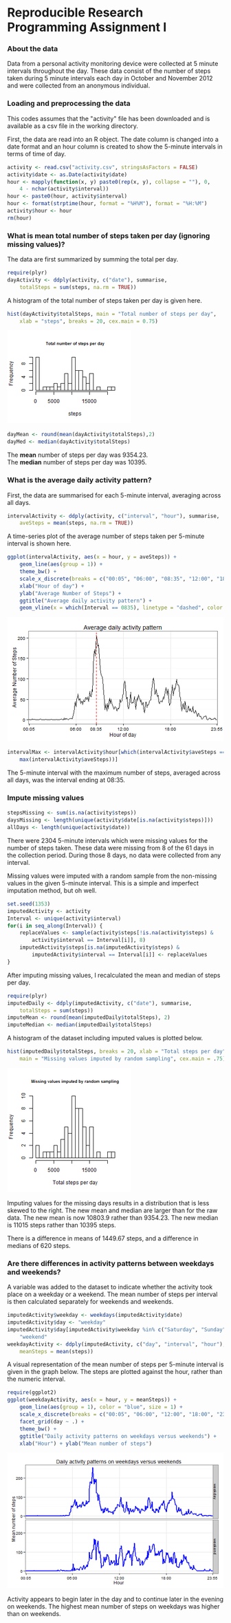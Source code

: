 

Reproducible Research Programming Assignment I
================================================================================


### About the data

Data from a personal activity monitoring device were collected at 5 minute 
intervals throughout the day. These data consist of the number of steps taken 
during 5 minute intervals each day in October and November 2012 and were collected from
an anonymous individual.

### Loading and preprocessing the data

This codes assumes that the "activity" file has been downloaded and is available
as a csv file in the working directory.

First, the data are read into an R object. The date column is changed into a 
date format and an hour column is created to show the 5-minute intervals in
terms of time of day.


```r
activity <- read.csv("activity.csv", stringsAsFactors = FALSE)
activity$date <- as.Date(activity$date)
hour <- mapply(function(x, y) paste0(rep(x, y), collapse = ""), 0, 
    4 - nchar(activity$interval))
hour <- paste0(hour, activity$interval)
hour <- format(strptime(hour, format = "%H%M"), format = "%H:%M")
activity$hour <- hour
rm(hour)
```

### What is mean total number of steps taken per day (ignoring missing values)?

The data are first summarized by summing the total per day.


```r
require(plyr)
dayActivity <- ddply(activity, c("date"), summarise, 
    totalSteps = sum(steps, na.rm = TRUE))
```

A histogram of the total number of steps taken per day is given here.


```r
hist(dayActivity$totalSteps, main = "Total number of steps per day",
    xlab = "steps", breaks = 20, cex.main = 0.75)
```

![plot of chunk dailyHist](figure/dailyHist-1.png) 


```r
dayMean <- round(mean(dayActivity$totalSteps),2)
dayMed <- median(dayActivity$totalSteps)
```

The **mean** number of steps per day was 9354.23.  
The **median** number of steps per day was 10395.


### What is the average daily activity pattern?

First, the data are summarised for each 5-minute interval, 
    averaging across all days.


```r
intervalActivity <- ddply(activity, c("interval", "hour"), summarise, 
    aveSteps = mean(steps, na.rm = TRUE))
```

A time-series plot of the average number of steps taken per 5-minute interval
is shown here.


```r
ggplot(intervalActivity, aes(x = hour, y = aveSteps)) +
    geom_line(aes(group = 1)) +
    theme_bw() + 
    scale_x_discrete(breaks = c("00:05", "06:00", "08:35", "12:00", "18:00", "23:55")) +
    xlab("Hour of day") +
    ylab("Average Number of Steps") +
    ggtitle("Average daily activity pattern") +
    geom_vline(x = which(Interval == 0835), linetype = "dashed", color = "red", size = .5)
```

![plot of chunk intervalPlot](figure/intervalPlot-1.png) 


```r
intervalMax <- intervalActivity$hour[which(intervalActivity$aveSteps ==
    max(intervalActivity$aveSteps))]
```

The 5-minute interval with the maximum number of steps, averaged across all days,
was the interval ending at 08:35.


### Impute missing values


```r
stepsMissing <- sum(is.na(activity$steps))
daysMissing <- length(unique(activity$date[is.na(activity$steps)]))
allDays <- length(unique(activity$date))
```

There were 2304 5-minute intervals which were missing values for the
number of steps taken. These data were missing from 8 of the 
61 days in the collection period. During those 8 days, 
no data were collected from any interval.

Missing values were imputed with a random sample from the non-missing values in the 
given 5-minute interval. This is a simple and imperfect imputation method, but oh well.



```r
set.seed(1353)
imputedActivity <- activity
Interval <- unique(activity$interval)
for(i in seq_along(Interval)) {
    replaceValues <- sample(activity$steps[!is.na(activity$steps) & 
        activity$interval == Interval[i]], 8) 
    imputedActivity$steps[is.na(imputedActivity$steps) & 
        imputedActivity$interval == Interval[i]] <- replaceValues
}
```

After imputing missing values, I recalculated the mean and median of steps per day.


```r
require(plyr)
imputedDaily <- ddply(imputedActivity, c("date"), summarise, 
    totalSteps = sum(steps))
imputeMean <- round(mean(imputedDaily$totalSteps), 2)
imputeMedian <- median(imputedDaily$totalSteps)
```

A histogram of the dataset including imputed values is plotted below.


```r
hist(imputedDaily$totalSteps, breaks = 20, xlab = "Total steps per day",
    main = "Missing values imputed by random sampling", cex.main = .75)
```

![plot of chunk imputeHistogram](figure/imputeHistogram-1.png) 

Imputing values for the missing days results in a distribution that is less
skewed to the right. The new mean and median are larger than for the raw data.
 The new mean is now 10803.9 rather than 9354.23. The new median
is 11015 steps rather than 10395 steps.

There is a difference in means of 1449.67 steps, and a
difference in medians of 620 steps.


### Are there differences in activity patterns between weekdays and weekends?

A variable was added to the dataset to indicate whether the activity took place
on a weekday or a weekend. The mean number of steps per interval is then 
calculated separately for weekends and weekends.


```r
imputedActivity$weekday <- weekdays(imputedActivity$date)
imputedActivity$day <- "weekday"
imputedActivity$day[imputedActivity$weekday %in% c("Saturday", "Sunday")] <-
    "weekend"
weekdayActivity <- ddply(imputedActivity, c("day", "interval", "hour"), summarise,
    meanSteps = mean(steps))
```

A visual representation of the mean number of steps per 5-minute interval is given
in the graph below. The steps are plotted against the hour, rather than the 
numeric interval.


```r
require(ggplot2)
ggplot(weekdayActivity, aes(x = hour, y = meanSteps)) +
    geom_line(aes(group = 1), color = "blue", size = 1) +
    scale_x_discrete(breaks = c("00:05", "06:00", "12:00", "18:00", "23:55")) +
    facet_grid(day ~ .) +
    theme_bw() +
    ggtitle("Daily activity patterns on weekdays versus weekends") +
    xlab("Hour") + ylab("Mean number of steps")
```

![plot of chunk plotDaySteps](figure/plotDaySteps-1.png) 

Activity appears to begin later in the day and to continue later in the evening on weekends.
The highest mean number of steps on weekdays was higher than on weekends.
